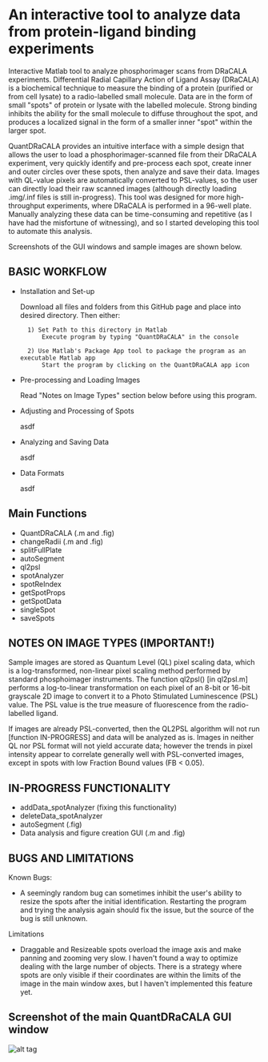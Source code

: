 # An interactive tool to analyze data from protein-ligand binding experiments 
Interactive Matlab tool to analyze phosphorimager scans from DRaCALA experiments. Differential Radial Capillary Action of Ligand Assay (DRaCALA) is a biochemical technique to measure the binding of a protein (purified or from cell lysate) to a radio-labelled small molecule. Data are in the form of small "spots" of protein or lysate with the labelled molecule. Strong binding inhibits the ability for the small molecule to diffuse throughout the spot, and produces a localized signal in the form of a smaller inner "spot" within the larger spot. 

QuantDRaCALA provides an intuitive interface with a simple design that allows the user to load a phosphorimager-scanned file from their DRaCALA experiment, very quickly identify and pre-process each spot, create inner and outer circles over these spots, then analyze and save their data. Images with QL-value pixels are automatically converted to PSL-values, so the user can directly load their raw scanned images (although directly loading .img/.inf files is still in-progress). This tool was designed for more high-throughput experiments, where DRaCALA is performed in a 96-well plate. Manually analyzing these data can be time-consuming and repetitive (as I have had the misfortune of witnessing), and so I started developing this tool to automate this analysis. 

Screenshots of the GUI windows and sample images are shown below. 

## BASIC WORKFLOW
- Installation and Set-up

    Download all files and folders from this GitHub page and place into desired directory. Then either: 
    
        1) Set Path to this directory in Matlab
            Execute program by typing "QuantDRaCALA" in the console
            
        2) Use Matlab's Package App tool to package the program as an executable Matlab app  
            Start the program by clicking on the QuantDRaCALA app icon

- Pre-processing and Loading Images

    Read "Notes on Image Types" section below before using this program. 
    
    
- Adjusting and Processing of Spots

    asdf 

- Analyzing and Saving Data

    asdf 

- Data Formats

    asdf 

## Main Functions
- QuantDRaCALA (.m and .fig)
- changeRadii (.m and .fig)
- splitFullPlate
- autoSegment
- ql2psl
- spotAnalyzer 
- spotReIndex
- getSpotProps
- getSpotData
- singleSpot
- saveSpots

## NOTES ON IMAGE TYPES (IMPORTANT!)
Sample images are stored as Quantum Level (QL) pixel scaling data, which is a log-transformed, non-linear pixel scaling method performed by standard phosphoimager instruments. The function ql2psl() [in ql2psl.m] performs a log-to-linear transformation on each pixel of an 8-bit or 16-bit grayscale 2D image to convert it to a Photo Stimulated Luminescence (PSL) value. The PSL value is the true measure of fluorescence from the radio-labelled ligand.

If images are already PSL-converted, then the QL2PSL algorithm will not run [function IN-PROGRESS] and data will be analyzed as is. Images in neither QL nor PSL format will not yield accurate data; however the trends in pixel intensity appear to correlate generally well with PSL-converted images, except in spots with low Fraction Bound values (FB < 0.05).

## IN-PROGRESS FUNCTIONALITY
- addData_spotAnalyzer (fixing this functionality)
- deleteData_spotAnalyzer
- autoSegment (.fig)
- Data analysis and figure creation GUI (.m and .fig)

## BUGS AND LIMITATIONS 
Known Bugs:
- A seemingly random bug can sometimes inhibit the user's ability to resize the spots after the initial identification. Restarting the program and trying the analysis again should fix the issue, but the source of the bug is still unknown.    

Limitations
- Draggable and Resizeable spots overload the image axis and make panning and zooming very slow. I haven't found a way to optimize dealing with the large number of objects. There is a strategy where spots are only visible if their coordinates are within the limits of the image in the main window axes, but I haven't implemented this feature yet.  

## Screenshot of the main QuantDRaCALA GUI window
![alt tag](https://github.com/jbustamante35/QuantDRaCALA/blob/master/Images/QuantDRaCALA_screenshot.png)
